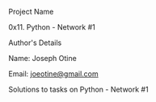 Project Name

0x11. Python - Network #1

Author's Details

Name: Joseph Otine

Email: joeotine@gmail.com

Solutions to tasks on Python - Network #1
